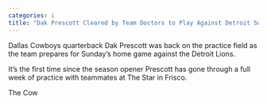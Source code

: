 ```yaml
---
categories: i
title: "Dak Prescott Cleared by Team Doctors to Play Against Detroit Sunday"
---
```


Dallas Cowboys quarterback Dak Prescott was back on the practice field as the team prepares for Sunday&#8217;s home game against the Detroit Lions.



It&#8217;s the first time since the season opener Prescott has gone through a full week of practice with teammates at The Star in Frisco.



The Cow